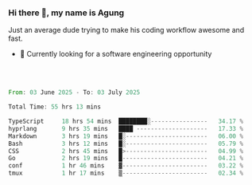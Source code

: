 ### Hi there 👋, my name is Agung
Just an average dude trying to make his coding workflow awesome and fast.

<!--
**agungfir98/agungfir98** is a ✨ _special_ ✨ repository because its `README.md` (this file) appears on your GitHub profile.
-->

- 🔭 Currently looking for a software engineering opportunity
<br/>
<br/>
<!--START_SECTION:waka-->

```rust
From: 03 June 2025 - To: 03 July 2025

Total Time: 55 hrs 13 mins

TypeScript     18 hrs 54 mins  ████████░----------------   34.17 %
hyprlang       9 hrs 35 mins   ████ --------------------   17.33 %
Markdown       3 hrs 19 mins   █░-----------------------   06.00 %
Bash           3 hrs 12 mins   █░-----------------------   05.79 %
CSS            2 hrs 45 mins   █>-----------------------   04.99 %
Go             2 hrs 19 mins   █------------------------   04.21 %
conf           1 hr 46 mins    ▓------------------------   03.22 %
tmux           1 hr 17 mins    ▒------------------------   02.34 %
```

<!--END_SECTION:waka-->
